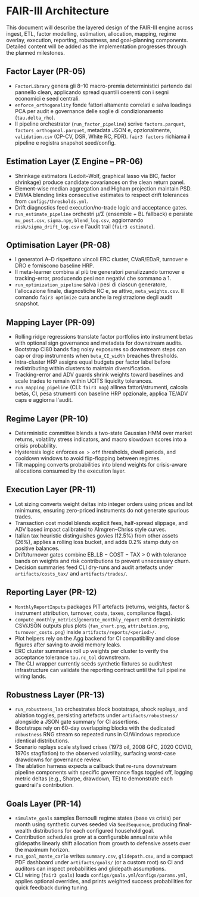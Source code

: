# FAIR-III Architecture

This document will describe the layered design of the FAIR-III engine across ingest, ETL, factor modelling, estimation, allocation, mapping, regime overlay, execution, reporting, robustness, and goal-planning components. Detailed content will be added as the implementation progresses through the planned milestones.

## Factor Layer (PR-05)
- `FactorLibrary` genera gli 8–10 macro-premia deterministici partendo dal pannello
  clean, applicando spread quantili coerenti con i segni economici e seed centrali.
- `enforce_orthogonality` fonde fattori altamente correlati e salva loadings PCA per
  audit e governance delle soglie di condizionamento (`tau.delta_rho`).
- Il pipeline orchestrator (`run_factor_pipeline`) scrive `factors.parquet`,
  `factors_orthogonal.parquet`, metadata JSON e, opzionalmente, `validation.csv` (CP-CV,
  DSR, White RC, FDR). `fair3 factors` richiama il pipeline e registra snapshot seed/config.

## Estimation Layer (Σ Engine – PR-06)
- Shrinkage estimators (Ledoit–Wolf, graphical lasso via BIC, factor shrinkage)
  produce candidate covariances on the clean return panel.
- Element-wise median aggregation and Higham projection maintain PSD.
- EWMA blending links consecutive estimates to respect drift tolerances from
  `configs/thresholds.yml`.
- Drift diagnostics feed execution/no-trade logic and acceptance gates.
- `run_estimate_pipeline` orchestri μ/Σ (ensemble + BL fallback) e persiste
  `mu_post.csv`, `sigma.npy`, `blend_log.csv`, aggiornando `risk/sigma_drift_log.csv` e
  l'audit trail (`fair3 estimate`).

## Optimisation Layer (PR-08)
- I generatori A–D rispettano vincoli ERC cluster, CVaR/EDaR, turnover e DRO e forniscono
  baseline HRP.
- Il meta-learner combina al più tre generatori penalizzando turnover e tracking-error,
  producendo pesi non negativi che sommano a 1.
- `run_optimization_pipeline` salva i pesi di ciascun generatore, l'allocazione finale,
  diagnostiche RC e, se attivo, `meta_weights.csv`. Il comando `fair3 optimize` cura anche
  la registrazione degli audit snapshot.

## Mapping Layer (PR-09)
- Rolling ridge regressions translate factor portfolios into instrument betas with
  optional sign governance and metadata for downstream audits.
- Bootstrap CI80 bands flag noisy exposures so downstream steps can cap or drop
  instruments when `beta_CI_width` breaches thresholds.
- Intra-cluster HRP assigns equal budgets per factor label before redistributing
  within clusters to maintain diversification.
- Tracking-error and ADV guards shrink weights toward baselines and scale trades
  to remain within UCITS liquidity tolerances.
- `run_mapping_pipeline` (CLI: `fair3 map`) allinea fattori/strumenti, calcola betas,
  CI, pesa strumenti con baseline HRP opzionale, applica TE/ADV caps e aggiorna l'audit.

## Regime Layer (PR-10)
- Deterministic committee blends a two-state Gaussian HMM over market returns,
  volatility stress indicators, and macro slowdown scores into a crisis
  probability.
- Hysteresis logic enforces `on > off` thresholds, dwell periods, and cooldown
  windows to avoid flip-flopping between regimes.
- Tilt mapping converts probabilities into blend weights for crisis-aware
  allocations consumed by the execution layer.

## Execution Layer (PR-11)
- Lot sizing converts weight deltas into integer orders using prices and lot
  minimums, ensuring zero-priced instruments do not generate spurious trades.
- Transaction cost model blends explicit fees, half-spread slippage, and ADV
  based impact calibrated to Almgren–Chriss style curves.
- Italian tax heuristic distinguishes govies (12.5%) from other assets (26%),
  applies a rolling loss bucket, and adds 0.2% stamp duty on positive balances.
- Drift/turnover gates combine EB_LB − COST − TAX > 0 with tolerance bands on
  weights and risk contributions to prevent unnecessary churn.
- Decision summaries feed CLI dry-runs and audit artefacts under
  `artifacts/costs_tax/` and `artifacts/trades/`.

## Reporting Layer (PR-12)
- `MonthlyReportInputs` packages PIT artefacts (returns, weights, factor &
  instrument attribution, turnover, costs, taxes, compliance flags).
- `compute_monthly_metrics`/`generate_monthly_report` emit deterministic
  CSV/JSON outputs plus plots (`fan_chart.png`, `attribution.png`,
  `turnover_costs.png`) inside `artifacts/reports/<period>/`.
- Plot helpers rely on the Agg backend for CI compatibility and close figures
  after saving to avoid memory leaks.
- ERC cluster summaries roll up weights per cluster to verify the acceptance
  tolerance `tau.rc_tol` downstream.
- The CLI wrapper currently seeds synthetic fixtures so audit/test infrastructure
  can validate the reporting contract until the full pipeline wiring lands.

## Robustness Layer (PR-13)
- `run_robustness_lab` orchestrates block bootstraps, shock replays, and ablation
  toggles, persisting artefacts under `artifacts/robustness/` alongside a JSON
  gate summary for CI assertions.
- Bootstraps rely on 60-day overlapping blocks with the dedicated `robustness`
  RNG stream so repeated runs in CI/Windows reproduce identical distributions.
- Scenario replays scale stylised crises (1973 oil, 2008 GFC, 2020 COVID, 1970s
  stagflation) to the observed volatility, surfacing worst-case drawdowns for
  governance review.
- The ablation harness expects a callback that re-runs downstream pipeline
  components with specific governance flags toggled off, logging metric deltas
  (e.g., Sharpe, drawdown, TE) to demonstrate each guardrail's contribution.

## Goals Layer (PR-14)
- `simulate_goals` samples Bernoulli regime states (base vs crisis) per month
  using synthetic curves seeded via `SeedSequence`, producing final-wealth
  distributions for each configured household goal.
- Contribution schedules grow at a configurable annual rate while glidepaths
  linearly shift allocation from growth to defensive assets over the maximum
  horizon.
- `run_goal_monte_carlo` writes `summary.csv`, `glidepath.csv`, and a compact
  PDF dashboard under `artifacts/goals/` (or a custom root) so CI and auditors
  can inspect probabilities and glidepath assumptions.
- CLI wiring (`fair3 goals`) loads `configs/goals.yml`/`configs/params.yml`,
  applies optional overrides, and prints weighted success probabilities for
  quick feedback during tuning.
